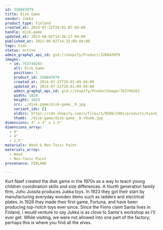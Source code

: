 ```yaml
---
id: 326843979
title: Disk Game
vendor: Jukka
product_type: Finland
created_at: 2014-07-22T20:01:07-04:00
handle: disk-game
updated_at: 2023-08-02T14:36:27-04:00
published_at: 2011-06-02T14:32:00-04:00
tags: kids
status: active
admin_graphql_api_id: gid://shopify/Product/326843979
images:
  - id: 763749283
    alt: Disk Game
    position: 1
    product_id: 326843979
    created_at: 2014-07-22T20:01:09-04:00
    updated_at: 2014-07-22T20:01:09-04:00
    admin_graphql_api_id: gid://shopify/ProductImage/763749283
    width: 1024
    height: 1024
    src: ./disk-game/disk-game__0.jpg
    variant_ids: []
    oldSrc: https://cdn.shopify.com/s/files/1/0589/2901/products/kiosk_fi_diskgame_1.jpeg?v=1406073669
    thumb: ./disk-game/disk-game__0-thumb.jpg
dimensions: 4" x 4" x 2.5"
dimensions_array:
  - 4"
  - 4"
  - 2.5"
materials: Wood & Non-Toxic Paint
materials_array:
  - Wood
  - Non-Toxic Paint
provenance: FINLAND

---
```


Kurt Naef created the disk game in the 1970s as a way to teach young children coordination skills and size differences. A fourth generation family firm, Juho Jussila produces Jukka toys. In 1923 they got their start by manufacturing everyday wooden items such as ladders and electrical plates. In 1926 they made their first game, Fortuna, and have been producing top-notch toys ever since. Since the Finns claim Santa lives in Finland, I would venture to say Jukka is as close to Santa's workshop as I'll ever get. While visiting, we were not allowed into one part of the factory; perhaps this is where you find all the elves.